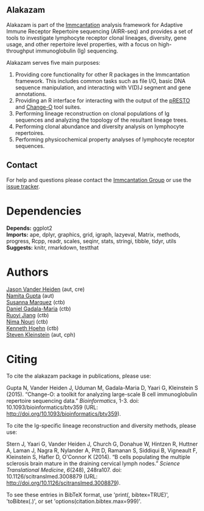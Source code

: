 Alakazam
-------------------------------------------------------------------------------

Alakazam is part of the [Immcantation](http://immcantation.readthedocs.io) 
analysis framework for Adaptive Immune Receptor Repertoire sequencing 
(AIRR-seq) and provides a set of tools to investigate lymphocyte 
receptor clonal lineages, diversity, gene usage, and other repertoire level 
properties, with a focus on high-throughput immunoglobulin (Ig) sequencing.

Alakazam serves five main purposes:

1. Providing core functionality for other R packages in the Immcantation 
   framework. This includes common tasks such as file I/O, basic DNA sequence 
   manipulation, and interacting with V(D)J segment and gene annotations.
2. Providing an R interface for interacting with the output of the 
   [pRESTO](http://presto.readthedocs.io) and 
   [Change-O](http://changeo.readthedocs.io) tool suites.
3. Performing lineage reconstruction on clonal populations of Ig sequences 
   and analyzing the topology of the resultant lineage trees. 
4. Performing clonal abundance and diversity analysis on lymphocyte 
   repertoires.
5. Performing physicochemical property analyses of lymphocyte receptor 
   sequences.


Contact
-------------------------------------------------------------------------------

For help and questions please contact the [Immcantation Group](mailto:immcantation@googlegroups.com)
or use the [issue tracker](https://bitbucket.org/kleinstein/alakazam/issues?status=new&status=open).


# Dependencies

**Depends:** ggplot2  
**Imports:** ape, dplyr, graphics, grid, igraph, lazyeval, Matrix, methods, progress, Rcpp, readr, scales, seqinr, stats, stringi, tibble, tidyr, utils  
**Suggests:** knitr, rmarkdown, testthat


# Authors

[Jason Vander Heiden](mailto:jason.vanderheiden@yale.edu) (aut, cre)  
[Namita Gupta](mailto:namita.gupta@yale.edu) (aut)  
[Susanna Marquez](mailto:susanna.marquez@yale.edu) (ctb)  
[Daniel Gadala-Maria](mailto:daniel.gadala-maria@yale.edu) (ctb)  
[Ruoyi Jiang](mailto:ruoyi.jiang@yale.edu) (ctb)  
[Nima Nouri](mailto:nima.nouri@yale.edu) (ctb)  
[Kenneth Hoehn](mailto:kenneth.hoehn@yale.edu) (ctb)  
[Steven Kleinstein](mailto:steven.kleinstein@yale.edu) (aut, cph)


# Citing


To cite the alakazam package in publications, please use:

Gupta N, Vander Heiden J, Uduman M, Gadala-Maria D, Yaari G, Kleinstein S (2015). “Change-O: a toolkit for
analyzing large-scale B cell immunoglobulin repertoire sequencing data.” _Bioinformatics_, 1-3. doi:
10.1093/bioinformatics/btv359 (URL: http://doi.org/10.1093/bioinformatics/btv359).

To cite the Ig-specific lineage reconstruction and diversity methods, please use:

Stern J, Yaari G, Vander Heiden J, Church G, Donahue W, Hintzen R, Huttner A, Laman J, Nagra R, Nylander A,
Pitt D, Ramanan S, Siddiqui B, Vigneault F, Kleinstein S, Hafler D, O'Connor K (2014). “B cells populating
the multiple sclerosis brain mature in the draining cervical lymph nodes.” _Science Translational Medicine_,
*6*(248), 248ra107. doi: 10.1126/scitranslmed.3008879 (URL: http://doi.org/10.1126/scitranslmed.3008879).

To see these entries in BibTeX format, use 'print(<citation>, bibtex=TRUE)', 'toBibtex(.)', or set
'options(citation.bibtex.max=999)'.

